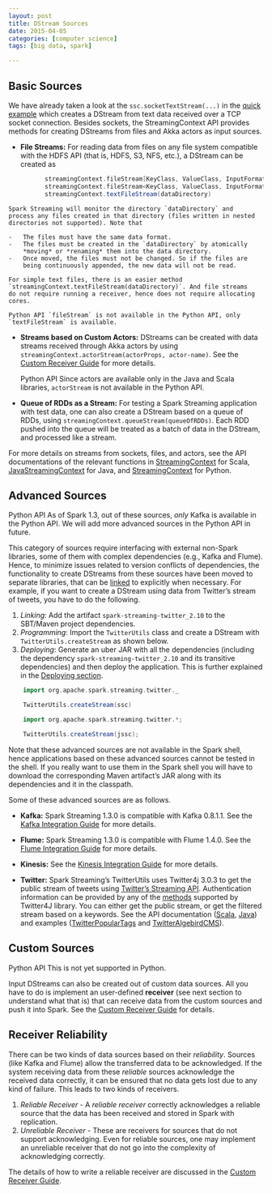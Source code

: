 ```yaml
---
layout: post
title: DStream Sources
date: 2015-04-05
categories: [computer science]
tags: [big data, spark]

---
```


## Basic Sources 

We have already taken a look at the `ssc.socketTextStream(...)` in the
[quick example](#a-quick-example) which creates a DStream from text data
received over a TCP socket connection. Besides sockets, the
StreamingContext API provides methods for creating DStreams from files
and Akka actors as input sources.

-   **File Streams:** For reading data from files on any file system
    compatible with the HDFS API (that is, HDFS, S3, NFS, etc.), a
    DStream can be created as

```scala
          streamingContext.fileStream[KeyClass, ValueClass, InputFormatClass](dataDirectory)
          streamingContext.fileStream<KeyClass, ValueClass, InputFormatClass>(dataDirectory);
          streamingContext.textFileStream(dataDirectory)
```

    Spark Streaming will monitor the directory `dataDirectory` and
    process any files created in that directory (files written in nested
    directories not supported). Note that

    -   The files must have the same data format.
    -   The files must be created in the `dataDirectory` by atomically
        *moving* or *renaming* them into the data directory.
    -   Once moved, the files must not be changed. So if the files are
        being continuously appended, the new data will not be read.

    For simple text files, there is an easier method
    `streamingContext.textFileStream(dataDirectory)`. And file streams
    do not require running a receiver, hence does not require allocating
    cores.

    Python API `fileStream` is not available in the Python API, only
    `textFileStream` is available.

-   **Streams based on Custom Actors:** DStreams can be created with
    data streams received through Akka actors by using
    `streamingContext.actorStream(actorProps, actor-name)`. See the
    [Custom Receiver Guide](streaming-custom-receivers.html) for more
    details.

    Python API Since actors are available only in the Java and Scala
    libraries, `actorStream` is not available in the Python API.

-   **Queue of RDDs as a Stream:** For testing a Spark Streaming
    application with test data, one can also create a DStream based on a
    queue of RDDs, using `streamingContext.queueStream(queueOfRDDs)`.
    Each RDD pushed into the queue will be treated as a batch of data in
    the DStream, and processed like a stream.

For more details on streams from sockets, files, and actors, see the API
documentations of the relevant functions in
[StreamingContext](http://spark.apache.org/docs/latest/api/scala/index.html#org.apache.spark.streaming.StreamingContext)
for Scala,
[JavaStreamingContext](http://spark.apache.org/docs/latest/api/java/index.html?org/apache/spark/streaming/api/java/JavaStreamingContext.html)
for Java, and
[StreamingContext](http://spark.apache.org/docs/latest/api/python/pyspark.streaming.html#pyspark.streaming.StreamingContext)
for Python.

## Advanced Sources 

Python API As of Spark 1.3, out of these sources, *only* Kafka is
available in the Python API. We will add more advanced sources in the
Python API in future.

This category of sources require interfacing with external non-Spark
libraries, some of them with complex dependencies (e.g., Kafka and
Flume). Hence, to minimize issues related to version conflicts of
dependencies, the functionality to create DStreams from these sources
have been moved to separate libraries, that can be [linked](#linking) to
explicitly when necessary. For example, if you want to create a DStream
using data from Twitter’s stream of tweets, you have to do the
following.

1.  *Linking*: Add the artifact `spark-streaming-twitter_2.10` to the
    SBT/Maven project dependencies.
2.  *Programming*: Import the `TwitterUtils` class and create a DStream
    with `TwitterUtils.createStream` as shown below.
3.  *Deploying*: Generate an uber JAR with all the dependencies
    (including the dependency `spark-streaming-twitter_2.10` and its
    transitive dependencies) and then deploy the application. This is
    further explained in the [Deploying
    section](#deploying-applications).


```scala
    import org.apache.spark.streaming.twitter._

    TwitterUtils.createStream(ssc)

    import org.apache.spark.streaming.twitter.*;

    TwitterUtils.createStream(jssc);
```

Note that these advanced sources are not available in the Spark shell,
hence applications based on these advanced sources cannot be tested in
the shell. If you really want to use them in the Spark shell you will
have to download the corresponding Maven artifact’s JAR along with its
dependencies and it in the classpath.

Some of these advanced sources are as follows.

-   **Kafka:** Spark Streaming 1.3.0 is compatible with Kafka 0.8.1.1.
    See the [Kafka Integration Guide](streaming-kafka-integration.html)
    for more details.

-   **Flume:** Spark Streaming 1.3.0 is compatible with Flume 1.4.0. See
    the [Flume Integration Guide](streaming-flume-integration.html) for
    more details.

-   **Kinesis:** See the [Kinesis Integration
    Guide](streaming-kinesis-integration.html) for more details.

-   **Twitter:** Spark Streaming’s TwitterUtils uses Twitter4j 3.0.3 to
    get the public stream of tweets using [Twitter’s Streaming
    API](https://dev.twitter.com/docs/streaming-apis). Authentication
    information can be provided by any of the
    [methods](http://twitter4j.org/en/configuration.html) supported by
    Twitter4J library. You can either get the public stream, or get the
    filtered stream based on a keywords. See the API documentation
    ([Scala](http://spark.apache.org/docs/latest/api/scala/index.html#org.apache.spark.streaming.twitter.TwitterUtils$),
    [Java](http://spark.apache.org/docs/latest/api/java/index.html?org/apache/spark/streaming/twitter/TwitterUtils.html))
    and examples
    ([TwitterPopularTags](https://github.com/apache/spark/blob/master/examples/src/main/scala/org/apache/spark/examples/streaming/TwitterPopularTags.scala)
    and
    [TwitterAlgebirdCMS](https://github.com/apache/spark/blob/master/examples/src/main/scala/org/apache/spark/examples/streaming/TwitterAlgebirdCMS.scala)).

## Custom Sources 

Python API This is not yet supported in Python.

Input DStreams can also be created out of custom data sources. All you
have to do is implement an user-defined **receiver** (see next section
to understand what that is) that can receive data from the custom
sources and push it into Spark. See the [Custom Receiver
Guide](streaming-custom-receivers.html) for details.

## Receiver Reliability 

There can be two kinds of data sources based on their *reliability*.
Sources (like Kafka and Flume) allow the transferred data to be
acknowledged. If the system receiving data from these *reliable* sources
acknowledge the received data correctly, it can be ensured that no data
gets lost due to any kind of failure. This leads to two kinds of
receivers.

1.  *Reliable Receiver* - A *reliable receiver* correctly acknowledges a
    reliable source that the data has been received and stored in Spark
    with replication.
2.  *Unreliable Receiver* - These are receivers for sources that do not
    support acknowledging. Even for reliable sources, one may implement
    an unreliable receiver that do not go into the complexity of
    acknowledging correctly.

The details of how to write a reliable receiver are discussed in the
[Custom Receiver Guide](streaming-custom-receivers.html).

